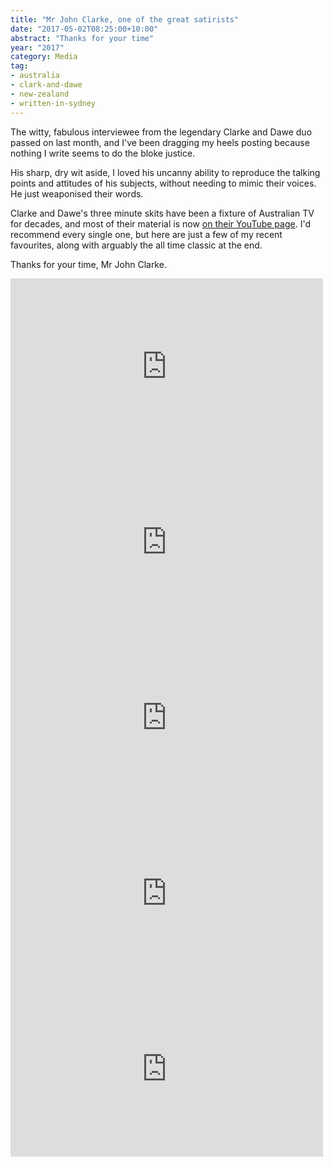```yaml
---
title: "Mr John Clarke, one of the great satirists"
date: "2017-05-02T08:25:00+10:00"
abstract: "Thanks for your time"
year: "2017"
category: Media
tag:
- australia
- clark-and-dawe
- new-zealand
- written-in-sydney
---
```

The witty, fabulous interviewee from the legendary Clarke and Dawe duo passed on last month, and I've been dragging my heels posting because nothing I write seems to do the bloke justice.

His sharp, dry wit aside, I loved his uncanny ability to reproduce the talking points and attitudes of his subjects, without needing to mimic their voices. He just weaponised their words.

Clarke and Dawe's three minute skits have been a fixture of Australian TV for decades, and most of their material is now [on their YouTube page]. I'd recommend every single one, but here are just a few of my recent favourites, along with arguably the all time classic at the end.

Thanks for your time, Mr John Clarke.

<iframe style="width:500px; height:281px; border:0;" src="https://www.youtube.com/embed/lQoT9xXRXtY"></iframe>

<iframe style="width:500px; height:281px; border:0;" src="https://www.youtube.com/embed/w-MMUMPJUQI"></iframe>

<iframe style="width:500px; height:281px; border:0;" src="https://www.youtube.com/embed/ELaBzj7cn14"></iframe>

<iframe style="width:500px; height:281px; border:0;" src="https://www.youtube.com/embed/I5QwKEwo4Bc"></iframe>

<iframe style="width:500px; height:281px; border:0;" src="https://www.youtube.com/embed/3m5qxZm_JqM"></iframe>

[on their YouTube page]: https://www.youtube.com/channel/UCPyb1dDiGoZ07j_DKzam4sQ


